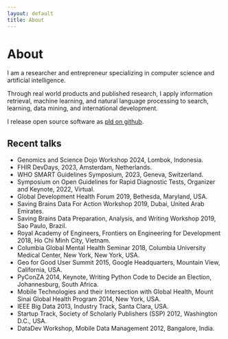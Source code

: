 ```yaml
---
layout: default
title: About
---
```


# About

I am a researcher and entrepreneur specializing in computer science and artificial intelligence.

Through real world products and published research, I apply information retrieval, machine learning, and natural language processing to search, learning, data mining, and international development.

I release open source software as [pld on github](https://github.com/pld).

## Recent talks

- Genomics and Science Dojo Workshop 2024, Lombok, Indonesia.
- FHIR DevDays, 2023, Amsterdam, Netherlands.
- WHO SMART Guidelines Symposium, 2023, Geneva, Switzerland.
- Symposium on Open Guidelines for Rapid Diagnostic Tests, Organizer and Keynote, 2022, Virtual.
- Global Development Health Forum 2019, Bethesda, Maryland, USA.
- Saving Brains Data For Action Workshop 2019, Dubai, United Arab Emirates.
- Saving Brains Data Preparation, Analysis, and Writing Workshop 2019, Sao Paulo, Brazil.
- Royal Academy of Engineers, Frontiers on Engineering for Development 2018, Ho Chi Minh City,
Vietnam.
- Columbia Global Mental Health Seminar 2018, Columbia University Medical Center, New York,
New York, USA.
- Geo for Good User Summit 2015, Google Headquarters, Mountain View, California, USA.
- PyConZA 2014, Keynote, Writing Python Code to Decide an Election, Johannesburg, South Africa.
- Mobile Technologies and their Intersection with Global Health, Mount Sinai Global Health Program
2014, New York, USA.
- IEEE Big Data 2013, Industry Track, Santa Clara, USA.
- Startup Track, Society of Scholarly Publishers (SSP) 2012, Washington D.C., USA.
- DataDev Workshop, Mobile Data Management 2012, Bangalore, India.